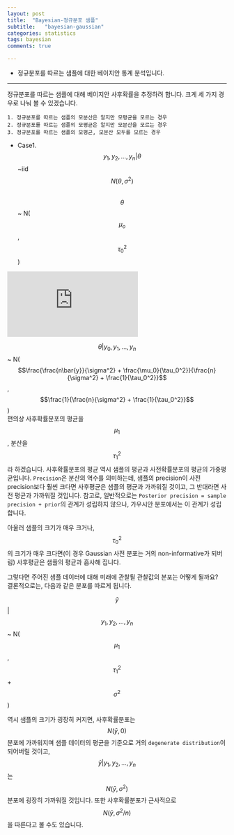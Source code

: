 ```yaml
---
layout: post
title:  "Bayesian-정규분포 샘플"
subtitle:   "bayesian-gaussian"
categories: statistics
tags: bayesian
comments: true

---
```


- 정규분포를 따르는 샘플에 대한 베이지안 통계 분석입니다. 

---  

정규분포를 따르는 샘플에 대해 베이지안 사후확률을 추정하려 합니다. 크게 세 가지 경우로 나눠 볼 수 있겠습니다. 
```  
1. 정규분포를 따르는 샘플의 모분산은 알지만 모평균을 모르는 경우  
2. 정규분포를 따르는 샘플의 모평균은 알지만 모분산을 모르는 경우  
3. 정규분포를 따르는 샘플의 모평균, 모분산 모두를 모르는 경우  
```  

- Case1.  
$$y_1, y_2, ... , y_n | \theta $$ ~iid $$N(\theta, \sigma^2)$$  
$$\theta$$ ~ N($$\mu_o$$, $$\tau_0^2$$)  

![](https://latex.codecogs.com/gif.latex?P%28%24%24%5Ctheta%7Cy_1%2C%20y_2%2C%20...%2C%20y_n%24%24%29%20%24%24%5Cpropto%24%24%20%24%24e%5E%7B-%5Cfrac%7B%5Csum_%7Bi%3D1%7D%5E%7Bn%7D%28y_i-%5Ctheta%29%5E2%7D%7B2%5Csigma%5E2%7D%7De%5E%7B-%5Cfrac%7B%28%5Ctheta-%5Cmu_0%29%5E2%7D%7B2%5Ctau_0%5E2%7D%7D)  


$$\theta|y_0, y_1, ..., y_n$$ ~ N($$\frac{\frac{n\bar{y}}{\sigma^2} + \frac{\mu_0}{\tau_0^2}}{\frac{n}{\sigma^2} + \frac{1}{\tau_0^2}}$$,$$\frac{1}{\frac{n}{\sigma^2} + \frac{1}{\tau_0^2}}$$)  
편의상 사후확률분포의 평균을 $$\mu_1$$, 분산을 $$\tau_1^2$$라 하겠습니다. 
사후확률분포의 평균 역시 샘플의 평균과 사전확률분포의 평균의 가중평균입니다. `Precision`은 분산의 역수를 의미하는데, 샘플의 precision이 사전 precision보다 
훨씬 크다면 사후평균은 샘플의 평균과 가까워질 것이고, 그 반대라면 사전 평균과 가까워질 것입니다. 참고로, 
일반적으로는 `Posterior precision = sample precision + prior`의 관계가 성립하지 않으나, 가우시안 분포에서는 이 관계가 성립합니다.  

아울러 샘플의 크기가 매우 크거나, $$\tau_0^2$$의 크기가 매우 크다면(이 경우 Gaussian 사전 분포는 거의 non-informative가 되버림) 사후평균은 
샘플의 평균과 흡사해 집니다.  

그렇다면 주어진 샘플 데이터에 대해 미래에 관찰될 관찰값의 분포는 어떻게 될까요?  
결론적으로는, 다음과 같은 분포를 따르게 됩니다.  

$$\tilde{y}$$|$$y_1, y_2, ..., y_n$$ ~ N($$\mu_1$$, $$\tau_1^2$$ + $$\sigma^2$$)  

역시 샘플의 크기가 굉장히 커지면, 사후확률분포는 $$N(\bar{y}, 0)$$ 분포에 가까워지며 샘플 데이터의 평균을 기준으로 거의 `degenerate distribution`이 되어버릴 것이고, $$\tilde{y}|y_1, y_2, ..., y_n$$는  $$N(\bar{y}, \sigma^2)$$ 분포에 굉장히 가까워질 것입니다. 
또한 사후확률분포가 근사적으로 $$N(\bar{y}, \sigma^2/n)$$을 따른다고 볼 수도 있습니다.  

